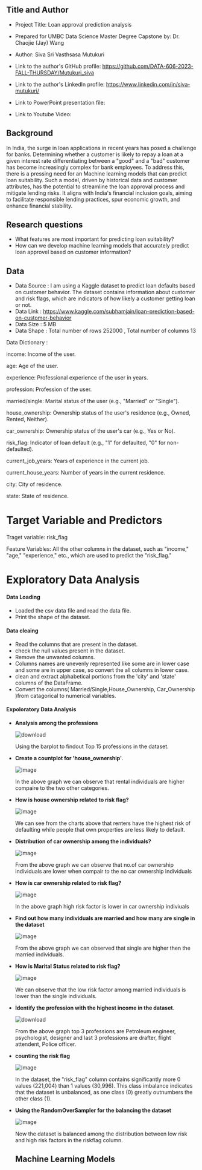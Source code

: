 ## Title and Author

* Project Title: Loan approval prediction analysis 

* Prepared for UMBC Data Science Master Degree Capstone by: Dr. Chaojie (Jay) Wang

* Author: Siva Sri Vasthsasa Mutukuri

* Link to the author's GitHub profile: https://github.com/DATA-606-2023-FALL-THURSDAY/Mutukuri_siva

* Link to the author's LinkedIn profile: https://www.linkedin.com/in/siva-mutukuri/

* Link to PowerPoint presentation file: 

* Link to Youtube Video:


## Background 

In India, the surge in loan applications in recent years has posed a challenge for banks. Determining whether a customer is likely to repay a loan at a given interest rate differentiating between a "good" and a "bad" customer has become increasingly complex for bank employees. To address this, there is a pressing need for an Machine learning models that can predict loan suitability. Such a model, driven by historical data and customer attributes, has the potential to streamline the loan approval process and mitigate lending risks. It aligns with India's financial inclusion goals, aiming to facilitate responsible lending practices, spur economic growth, and enhance financial stability.




## Research questions
* What features are most important for predicting loan suitability?
* How can we develop machine learning models that accurately predict loan approvel based on customer information?

## Data

* Data Source : I am using a Kaggle dataset to predict loan defaults based on customer behavior. The dataset contains information about customer and risk flags, which are indicators of how likely a customer getting loan or not.
* Data Link :  https://www.kaggle.com/subhamjain/loan-prediction-based-on-customer-behavior
* Data Size : 5 MB
* Data Shape : Total number of rows 252000 , Total number of columns 13


Data Dictionary :

income: Income of the user.

age: Age of the user.

experience: Professional experience of the user in years.

profession: Profession of the user.

married/single: Marital status of the user (e.g., "Married" or "Single").

house_ownership: Ownership status of the user's residence (e.g., Owned, Rented, Neither).

car_ownership: Ownership status of the user's car (e.g., Yes or No).

risk_flag: Indicator of loan default (e.g., "1" for defaulted, "0" for non-defaulted).

current_job_years: Years of experience in the current job.

current_house_years: Number of years in the current residence.

city: City of residence.

state: State of residence.


# Target Variable and Predictors

Traget variable: risk_flag

Feature Variables: All the other columns in the dataset, such as "income," "age," "experience," etc., which are used to predict the "risk_flag."


# Exploratory Data Analysis

#### Data Loading
- Loaded the csv data file and read the data file.
- Print the shape of the dataset.

#### Data cleaing
- Read the columns that are present in the dataset.
- check the null values present in the dataset.
- Remove the unwanted columns.
- Columns names are unevenly represented like some are in lower case and some are in upper case, so convert the all columns in lower case.
- clean and extract alphabetical portions from the 'city' and 'state' columns of the DataFrame.
- Convert the columns( Married/Single,House_Ownership, Car_Ownership )from catagorical to numerical variables.

#### Expoloratory Data Analysis
- **Analysis among the professions**
  
  ![download](https://github.com/DATA-606-2023-FALL-THURSDAY/Mutukuri_siva/assets/113646588/01c23964-c0ad-4569-a757-c7dcfd8071ea)

  Using the barplot to findout Top 15 professions in the dataset.
 
- **Create a countplot for 'house_ownership'**.
  
   ![image](https://github.com/DATA-606-2023-FALL-THURSDAY/Mutukuri_siva/assets/113646588/328691ec-b144-48f3-b235-362ed2e45bb0)


  In the above graph we can observe that rental individuals are higher compaire to the two other categories.
  
  
- **How is house ownership related to risk flag?**
  
    ![image](https://github.com/DATA-606-2023-FALL-THURSDAY/Mutukuri_siva/assets/113646588/22537883-af12-4e41-b5e6-9f3d707038b1)

  
  We can see from the charts above that renters have the highest risk of defaulting while people that own properties are less likely to default.

 - **Distribution of car ownership among the individuals?** 
    
     ![image](https://github.com/DATA-606-2023-FALL-THURSDAY/Mutukuri_siva/assets/113646588/07f279f9-bfb0-468f-b86a-f2556a1c5553)

    From the above graph we can observe that no.of car ownership individuals are lower when compair to the no car ownership individuals

    
- **How is car ownership related to risk flag?**

    ![image](https://github.com/DATA-606-2023-FALL-THURSDAY/Mutukuri_siva/assets/113646588/914bf0aa-a08e-492b-9226-22828ecbb236)

  In the above graph high risk factor is lower in car ownership  indiviuals
  

- **Find out how many individuals are married and how many are single in the dataset**

    ![image](https://github.com/DATA-606-2023-FALL-THURSDAY/Mutukuri_siva/assets/113646588/fb72bfd1-b0de-4495-8ee5-66a823b66802)
    
  
  From the above graph we can observed that single are higher then the married individuals.
  
- **How is Marital Status related to risk flag?**

    ![image](https://github.com/DATA-606-2023-FALL-THURSDAY/Mutukuri_siva/assets/113646588/1ea6fc12-38a9-40af-871e-1e956dcf3355)
  
   
  We can observe that the low risk factor among married individuals is lower than the single individuals.
  
   
- **Identify the profession with the highest income in the dataset**.
  
  ![download](https://github.com/DATA-606-2023-FALL-THURSDAY/Mutukuri_siva/assets/113646588/df406052-1185-48ee-8a60-742e8e98706c)
  
  From the above graph top 3 professions are Petroleum engineer, psychologist, designer and last 3 professions are drafter, flight attendent, Police officer.

- **counting the risk flag**
  
    ![image](https://github.com/DATA-606-2023-FALL-THURSDAY/Mutukuri_siva/assets/113646588/2b628165-3f92-482a-abb9-ecdbdb5fc865)

  
  In the dataset, the "risk_flag" column contains significantly more 0 values (221,004) than 1 values (30,996). This class imbalance indicates that the dataset is unbalanced, as one class (0) greatly outnumbers the other class (1).

- **Using the RandomOverSampler for the balancing the dataset**

    ![image](https://github.com/DATA-606-2023-FALL-THURSDAY/Mutukuri_siva/assets/113646588/8439d1e9-dc21-4c06-9ba7-1185d8fa67b8)

  Now the dataset is balanced among the distribution between low risk and high risk factors in the riskflag column.

  ## Machine Learning Models

  


